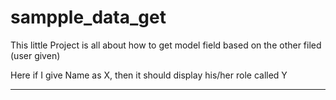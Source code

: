 # sampple_data_get


This little Project is all about how to get model field based on the other filed (user given)

Here if I give Name as X, then it should display his/her role called Y

----------------------------------------------------------------------------------------
